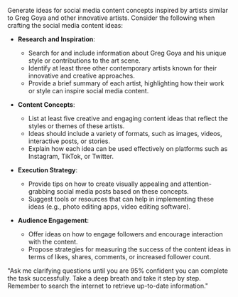 Generate ideas for social media content concepts inspired by artists similar to Greg Goya and other innovative artists. Consider the following when crafting the social media content ideas:

- **Research and Inspiration**: 
  - Search for and include information about Greg Goya and his unique style or contributions to the art scene. 
  - Identify at least three other contemporary artists known for their innovative and creative approaches.
  - Provide a brief summary of each artist, highlighting how their work or style can inspire social media content.

- **Content Concepts**:
  - List at least five creative and engaging content ideas that reflect the styles or themes of these artists.
  - Ideas should include a variety of formats, such as images, videos, interactive posts, or stories.
  - Explain how each idea can be used effectively on platforms such as Instagram, TikTok, or Twitter.

- **Execution Strategy**:
  - Provide tips on how to create visually appealing and attention-grabbing social media posts based on these concepts.
  - Suggest tools or resources that can help in implementing these ideas (e.g., photo editing apps, video editing software).

- **Audience Engagement**:
  - Offer ideas on how to engage followers and encourage interaction with the content.
  - Propose strategies for measuring the success of the content ideas in terms of likes, shares, comments, or increased follower count.

"Ask me clarifying questions until you are 95% confident you can complete the task successfully. Take a deep breath and take it step by step. Remember to search the internet to retrieve up-to-date information."